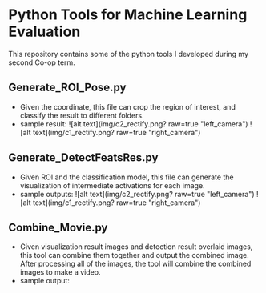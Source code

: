 # Python Tools for Machine Learning Evaluation
This repository contains some of the python tools I developed during my second Co-op term.

## Generate_ROI_Pose.py
  - Given the coordinate, this file can crop the region of interest, and classify the result to different folders.
  - sample result:
  ![alt text](img/c2_rectify.png? raw=true "left_camera")
  ![alt text](img/c1_rectify.png? raw=true "right_camera")
  
 ## Generate_DetectFeatsRes.py
  - Given ROI and the classification model, this file can generate the visualization of intermediate activations for each image. 
  - sample outputs:
  ![alt text](img/c2_rectify.png? raw=true "left_camera")
  ![alt text](img/c1_rectify.png? raw=true "right_camera")
  
## Combine_Movie.py
  - Given visualization result images and detection result overlaid images, this tool can combine them together and output the combined image. After processing all of the images, the tool will combine the combined images to make a video. 
  - sample output:
  
